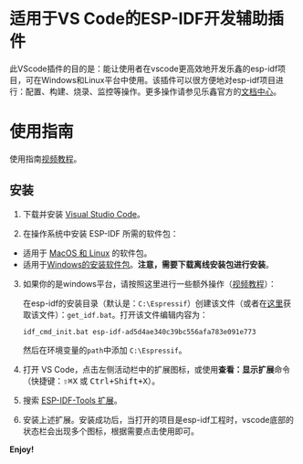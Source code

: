 # 适用于VS Code的ESP-IDF开发辅助插件

此VScode插件的目的是：能让使用者在vscode更高效地开发乐鑫的esp-idf项目，可在Windows和Linux平台中使用。该插件可以很方便地对esp-idf项目进行：配置、构建、烧录、监控等操作。更多操作请参见乐鑫官方的[文档中心](https://docs.espressif.com/projects/esp-idf/zh_CN/latest/esp32/index.html)。

# 使用指南

使用指南[视频教程](https://space.bilibili.com/3546857808595431)。

## 安装

1. 下载并安装 [Visual Studio Code](https://code.visualstudio.com)。

2. 在操作系统中安装 ESP-IDF 所需的软件包：

- 适用于 [MacOS 和 Linux](https://docs.espressif.com/projects/esp-idf/zh_CN/latest/esp32/get-started/linux-macos-setup.html) 的软件包。
- 适用于[Windows的安装软件包](https://dl.espressif.com/dl/esp-idf/)。**注意，需要下载离线安装包进行安装**。

3. 如果你的是windows平台，请按照这里进行一些额外操作（[视频教程](https://space.bilibili.com/3546857808595431)）：

    在esp-idf的安装目录（默认是：`C:\Espressif`）创建该文件（或者在[这里](https://github.com/unkxTeam/vscode-esp-idf-tools-extension/assets)获取该文件）：`get_idf.bat`。打开该文件编辑内容为：
    ```shell
    idf_cmd_init.bat esp-idf-ad5d4ae340c39bc556afa783e091e773
    ```
    然后在环境变量的`path`中添加 `C:\Espressif`。

4. 打开 VS Code，点击左侧活动栏中的扩展图标，或使用**查看：显示扩展**命令（快捷键：<kbd>⇧</kbd><kbd>⌘</kbd><kbd>X</kbd> 或 <kbd>Ctrl+Shift+X</kbd>）。

5. 搜索 [ESP-IDF-Tools 扩展](https://marketplace.visualstudio.com/items?itemName=unkx.esp-idf-tools-extension)。

6. 安装上述扩展。安装成功后，当打开的项目是esp-idf工程时，vscode底部的状态栏会出现多个图标，根据需要点击使用即可。

**Enjoy!**
